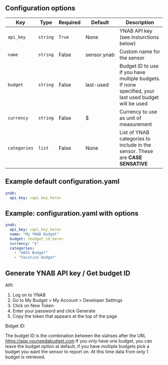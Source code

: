 ## Configuration options

Key | Type | Required | Default | Description
-- | -- | -- | -- | --
`api_key` | `string` | `True` | None | YNAB API key (see insturctions below)
`name` | `string` | False | sensor.ynab | Custom name for the sensor
`budget` | `string` | False | last-used | Budget ID to use if you have multiple budgets. If none specified, your last used budget will be used
`currency` | `string` | False | $ |Currency to use as unit of measurement
`categories` | `list` | False | None |List of YNAB categories to include in the sensor. These are <b>CASE SENSATIVE<b>

## Example default configuration.yaml
```yaml
ynab:
  api_key: <api_key_here>
```

## Example: configuration.yaml with options
```yaml
ynab:
  api_key: <api_key_here>
  name: "My YNAB Budget"
  budget: <budget_id_here>
  currency: "$"
  categories:
    - "HASS Budget"
    - "Vacation Budget"
```
## Generate YNAB API key / Get budget ID
API:
1. Log on to YNAB
2. Go to My Budget > My Account > Developer Settings
3. Click on New Token
4. Enter your password and click Generate
5. Copy the token that appears at the top of the page

Bidget ID:

The budget ID is the combination between the slahses after the URL https://app.youneedabudget.com
If you only have one budget, you can leave the budget option at default, if you have multiple budgets pick a budget you want the sensor to report on. At this time data from only 1 budget is retrieved.
